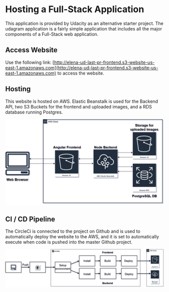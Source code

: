 # Hosting a Full-Stack Application

This application is provided by Udacity as an alternative starter project. The udagram application is a fairly simple application that includes all the major components of a Full-Stack web application.

## Access Website

Use the following link:  [http://elena-ud-last-pr-frontend.s3-website-us-east-1.amazonaws.com](http://elena-ud-last-pr-frontend.s3-website-us-east-1.amazonaws.com) to access the website.


## Hosting

This website is hosted on AWS. Elastic Beanstalk is used for the Backend API, two S3 Buckets for the frontend and uploaded images, and a RDS database running Postgres.

![Image](doc/images/Infrastructure.drawio.png)




## CI / CD Pipeline

 The CircleCi is connected to the project on Github and is used to automatically deploy the website to the AWS, and it is set to automatically execute when code is pushed into the master Github project. 

![Image](doc/images/PipelineArchitecture.drawio.png)




